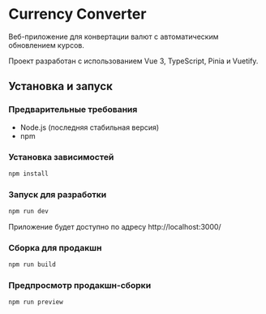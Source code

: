 # Currency Converter

Веб-приложение для конвертации валют с автоматическим обновлением курсов.

Проект разработан с использованием Vue 3, TypeScript, Pinia и Vuetify.

## Установка и запуск

### Предварительные требования
- Node.js (последняя стабильная версия)
- npm

### Установка зависимостей

```bash
npm install
```

### Запуск для разработки

```bash
npm run dev
```

Приложение будет доступно по адресу http://localhost:3000/

### Сборка для продакшн

```bash
npm run build
```

### Предпросмотр продакшн-сборки

```bash
npm run preview
```
